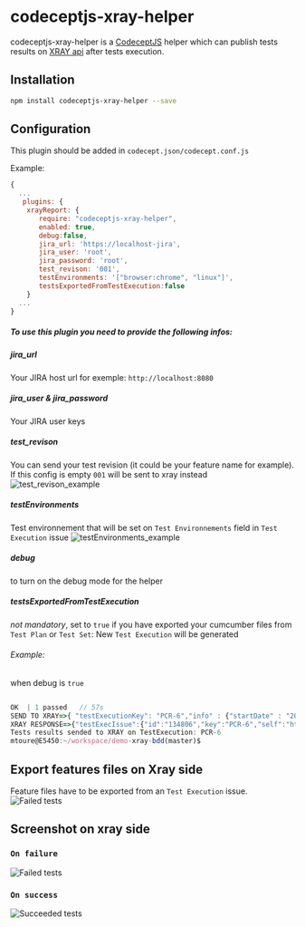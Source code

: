 # codeceptjs-xray-helper

codeceptjs-xray-helper is a [CodeceptJS](https://codecept.io/) helper which can publish tests results on [XRAY api](https://confluence.xpand-it.com/display/XRAYCLOUD/Import+Execution+Results+-+REST) after tests execution.

## Installation

```sh
npm install codeceptjs-xray-helper --save
```

## Configuration

This plugin should be added in `codecept.json/codecept.conf.js`

Example:

```js
{
  ...
   plugins: {
    xrayReport: {
       require: "codeceptjs-xray-helper",
       enabled: true,
       debug:false,
       jira_url: 'https://localhost-jira',
       jira_user: 'root',
       jira_password: 'root',
       test_revison: '001',
       testEnvironments: '["browser:chrome", "linux"]',
       testsExportedFromTestExecution:false
    }
  ...
}
```

##### To use this plugin you need to provide the following infos:

##### _jira_url_
Your JIRA host url for exemple: `http://localhost:8080`

##### _jira_user & jira_password_
Your JIRA user keys

##### _test_revison_
You can send your test revision (it could be your feature name for example).
If this config is empty `001` will be sent to xray instead
 ![test_revison_example](https://raw.githubusercontent.com/medtoure18/codeceptjs-xray-helper/master/doc/revision.jpeg)
 
 
##### _testEnvironments_
Test environnement that will be set on `Test Environnements` field in `Test Execution` issue
 ![testEnvironments_example](https://raw.githubusercontent.com/medtoure18/codeceptjs-xray-helper/master/doc/testEnvironnements.jpeg)

##### _debug_
 to turn on the debug mode for the helper
 
##### _testsExportedFromTestExecution_
_not mandatory_, set to `true` if you have exported your cumcumber files from `Test Plan` or `Test Set`: 
New `Test Execution` will be generated
 
###### Example:
when debug is `true`

```js

OK  | 1 passed   // 57s
SEND TO XRAY=>{ "testExecutionKey": "PCR-6","info" : {"startDate" : "2020-07-08T15:41:10+02:00", "finishDate" :"2020-07-08T15:41:10+02:00","revision": "001","description" : "Results of test execution ", "testEnvironments": ["browser:chrome", "linux"]},"tests" : [{"testKey":"PCR-1","status":"PASS","comment" : "Successful execution" }]}
XRAY RESPONSE=>{"testExecIssue":{"id":"134806","key":"PCR-6","self":"https://localhost:8080/rest/api/2/issue/134806"},"testIssues":{"success":[{"id":"134801","key":"PCR-1","self":"https://localhost:8080/rest/api/2/issue/134801"}]}}
Tests results sended to XRAY on TestExecution: PCR-6
mtoure@E5450:~/workspace/demo-xray-bdd(master)$ 

```

## Export features files on Xray side
Feature files have to be exported from an `Test Execution` issue.
![Failed tests](https://raw.githubusercontent.com/medtoure18/codeceptjs-xray-helper/master/doc/export-execution.jpeg)


## Screenshot on xray side
### `On failure`

![Failed tests](https://raw.githubusercontent.com/medtoure18/codeceptjs-xray-helper/master/doc/result-ko.jpeg)

### `On success`
![Succeeded tests](https://raw.githubusercontent.com/medtoure18/codeceptjs-xray-helper/master/doc/result-ok.jpeg)

